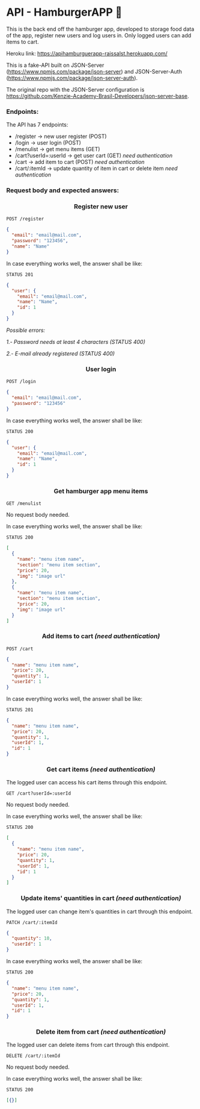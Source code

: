 # API - HamburgerAPP :hamburger:

This is the back end off the hamburger app, developed to storage food data of the app, register new users and log users in. Only logged users can add items to cart.

Heroku link: https://apihamburguerapp-raissalst.herokuapp.com/

This is a fake-API built on JSON-Server (https://www.npmjs.com/package/json-server) and JSON-Server-Auth (https://www.npmjs.com/package/json-server-auth).

The original repo with the JSON-Server configuration is https://github.com/Kenzie-Academy-Brasil-Developers/json-server-base.

### Endpoints:

The API has 7 endpoints:

- /register -> new user register (POST)
- /login -> user login (POST)
- /menulist -> get menu items (GET)
- /cart?userId=:userId -> get user cart (GET) _need authentication_
- /cart -> add item to cart (POST) _need authentication_
- /cart/:itemId -> update quantity of item in cart or delete item _need authentication_

### Request body and expected answers:

<h3 align="center">Register new user</h3>

`POST /register`

```json
{
  "email": "email@mail.com",
  "password": "123456",
  "name": "Name"
}
```

In case everything works well, the answer shall be like:

`STATUS 201`

```json
{
  "user": {
    "email": "email@mail.com",
    "name": "Name",
    "id": 1
  }
}
```

_Possible errors:_

_1.- Password needs at least 4 characters (STATUS 400)_

_2.- E-mail already registered (STATUS 400)_

<h3 align="center">User login</h3>

`POST /login`

```json
{
  "email": "email@mail.com",
  "password": "123456"
}
```

In case everything works well, the answer shall be like:

`STATUS 200`

```json
{
  "user": {
    "email": "email@mail.com",
    "name": "Name",
    "id": 1
  }
}
```

<h3 align="center"> Get hamburger app menu items </h3>

`GET /menulist`

No request body needed.

In case everything works well, the answer shall be like:

`STATUS 200`

```json
[
  {
    "name": "menu item name",
    "section": "menu item section",
    "price": 20,
    "img": "image url"
  },
  {
    "name": "menu item name",
    "section": "menu item section",
    "price": 20,
    "img": "image url"
  }
]
```

<h3 align="center">Add items to cart <i>(need authentication)</i></h3>

`POST /cart`

```json
{
  "name": "menu item name",
  "price": 20,
  "quantity": 1,
  "userId": 1
}
```

In case everything works well, the answer shall be like:

`STATUS 201`

```json
{
  "name": "menu item name",
  "price": 20,
  "quantity": 1,
  "userId": 1,
  "id": 1
}
```

<h3 align="center">Get cart items <i>(need authentication)</i></h3>

The logged user can access his cart items through this endpoint.

`GET /cart?userId=:userId`

No request body needed.

In case everything works well, the answer shall be like:

`STATUS 200`

```json
[
  {
    "name": "menu item name",
    "price": 20,
    "quantity": 1,
    "userId": 1,
    "id": 1
  }
]
```

<h3 align="center">Update items' quantities in cart <i>(need authentication)</i></h3>

The logged user can change item's quantities in cart through this endpoint.

`PATCH /cart/:itemId`

```json
{
  "quantity": 10,
  "userId": 1
}
```

In case everything works well, the answer shall be like:

`STATUS 200`

```json
{
  "name": "menu item name",
  "price": 20,
  "quantity": 1,
  "userId": 1,
  "id": 1
}
```

<h3 align="center">Delete item from cart <i>(need authentication)</i></h3>

The logged user can delete items from cart through this endpoint.

`DELETE /cart/:itemId`

No request body needed.

In case everything works well, the answer shall be like:

`STATUS 200`

```json
[{}]
```
